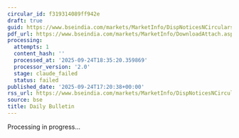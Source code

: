 ```yaml
---
circular_id: f319314089ff942e
draft: true
guid: https://www.bseindia.com/markets/MarketInfo/DispNoticesNCirculars.aspx?Noticeid={2B814AE7-EB4A-43F0-9EC2-44134D12B2D3}&noticeno=20250924-74&dt=09/24/2025&icount=74&totcount=75&flag=0
pdf_url: https://www.bseindia.com/markets/MarketInfo/DownloadAttach.aspx?id=20250924-74&attachedId=0b6efc01-7d8d-424c-b67a-666e10197b16
processing:
  attempts: 1
  content_hash: ''
  processed_at: '2025-09-24T18:35:20.359869'
  processor_version: '2.0'
  stage: claude_failed
  status: failed
published_date: '2025-09-24T17:20:38+00:00'
rss_url: https://www.bseindia.com/markets/MarketInfo/DispNoticesNCirculars.aspx?Noticeid={2B814AE7-EB4A-43F0-9EC2-44134D12B2D3}&noticeno=20250924-74&dt=09/24/2025&icount=74&totcount=75&flag=0
source: bse
title: Daily Bulletin
---
```


Processing in progress...